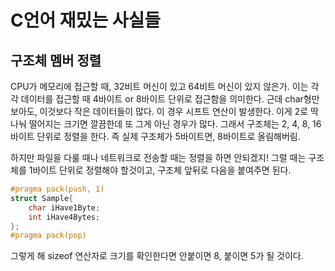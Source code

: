 # C언어 재밌는 사실들
## 구조체 멤버 정렬
CPU가 메모리에 접근할 때,
32비트 머신이 있고 64비트 머신이 있지 않은가.
이는 각각 데이터를 접근할 때 4바이트 or 8바이트 단위로 접근함을 의미한다.
근데 char형만 보아도, 이것보다 작은 데이터들이 많다.
이 경우 시프트 연산이 발생한다.
이게 2로 딱 나눠 떨어지는 크기면 깔끔한데
또 그게 아닌 경우가 많다.
그래서 구조체는 2, 4, 8, 16 바이트 단위로 정렬을 한다.
즉 실제 구조체가 5바이트면, 8바이트로 올림해버림.

하지만 파일을 다룰 때나 네트워크로 전송할 때는 정렬을 하면 안되겠지!
그럴 때는 구조체를 1바이트 단위로 정렬해야 할것이고,
구조체 앞뒤로 다음을 붙여주면 된다.
```c
#pragma pack(push, 1)
struct Sample{
    char iHave1Byte;
    int iHave4Bytes;
};
#pragma pack(pop)
```
그렇게 해 sizeof 연산자로 크기를 확인한다면
안붙이면 8, 붙이면 5가 될 것이다.